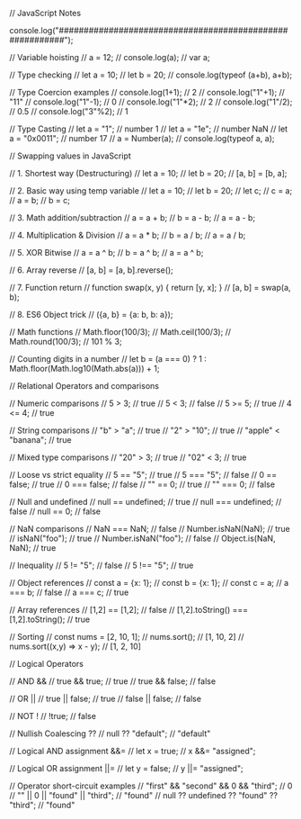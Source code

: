 // JavaScript Notes

console.log("\#########################################################");

// Variable hoisting // a = 12; // console.log(a); // var a;

// Type checking // let a = 10; // let b = 20; // console.log(typeof
(a+b), a+b);

// Type Coercion examples // console.log(1+1); // 2 //
console.log("1"+1); // "11" // console.log("1"-1); // 0 //
console.log("1"\*2); // 2 // console.log("1"/2); // 0.5 //
console.log("3"%2); // 1

// Type Casting // let a = "1"; // number 1 // let a = "1e"; // number
NaN // let a = "0x0011"; // number 17 // a = Number(a); //
console.log(typeof a, a);

// Swapping values in JavaScript

// 1. Shortest way (Destructuring) // let a = 10; // let b = 20; // \[a,
b\] = \[b, a\];

// 2. Basic way using temp variable // let a = 10; // let b = 20; // let
c; // c = a; // a = b; // b = c;

// 3. Math addition/subtraction // a = a + b; // b = a - b; // a = a -
b;

// 4. Multiplication & Division // a = a \* b; // b = a / b; // a = a /
b;

// 5. XOR Bitwise // a = a \^ b; // b = a \^ b; // a = a \^ b;

// 6. Array reverse // \[a, b\] = \[a, b\].reverse();

// 7. Function return // function swap(x, y) { return \[y, x\]; } //
\[a, b\] = swap(a, b);

// 8. ES6 Object trick // ({a, b} = {a: b, b: a});

// Math functions // Math.floor(100/3); // Math.ceil(100/3); //
Math.round(100/3); // 101 % 3;

// Counting digits in a number // let b = (a === 0) ? 1 :
Math.floor(Math.log10(Math.abs(a))) + 1;

// Relational Operators and comparisons

// Numeric comparisons // 5 \> 3; // true // 5 \< 3; // false // 5 \>=
5; // true // 4 \<= 4; // true

// String comparisons // "b" \> "a"; // true // "2" \> "10"; // true //
"apple" \< "banana"; // true

// Mixed type comparisons // "20" \> 3; // true // "02" \< 3; // true

// Loose vs strict equality // 5 == "5"; // true // 5 === "5"; // false
// 0 == false; // true // 0 === false; // false // "" == 0; // true //
"" === 0; // false

// Null and undefined // null == undefined; // true // null ===
undefined; // false // null == 0; // false

// NaN comparisons // NaN === NaN; // false // Number.isNaN(NaN); //
true // isNaN("foo"); // true // Number.isNaN("foo"); // false //
Object.is(NaN, NaN); // true

// Inequality // 5 != "5"; // false // 5 !== "5"; // true

// Object references // const a = {x: 1}; // const b = {x: 1}; // const
c = a; // a === b; // false // a === c; // true

// Array references // \[1,2\] == \[1,2\]; // false //
\[1,2\].toString() === \[1,2\].toString(); // true

// Sorting // const nums = \[2, 10, 1\]; // nums.sort(); // \[1, 10, 2\]
// nums.sort((x,y) =\> x - y); // \[1, 2, 10\]

// Logical Operators

// AND && // true && true; // true // true && false; // false

// OR \|\| // true \|\| false; // true // false \|\| false; // false

// NOT ! // !true; // false

// Nullish Coalescing ?? // null ?? "default"; // "default"

// Logical AND assignment &&= // let x = true; // x &&= "assigned";

// Logical OR assignment \|\|= // let y = false; // y \|\|= "assigned";

// Operator short-circuit examples // "first" && "second" && 0 &&
"third"; // 0 // "" \|\| 0 \|\| "found" \|\| "third"; // "found" // null
?? undefined ?? "found" ?? "third"; // "found"
